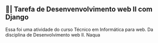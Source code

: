 ## 📑| Tarefa de Desenvenvolvimento web II com Django

  Essa foi uma atividade do curso Técnico em Informática para web. Da disciplina de Desenvolvimento web II. Naqua
 
